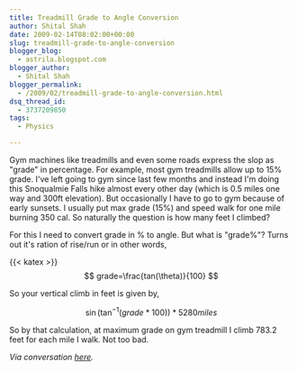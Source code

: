 ```yaml
---
title: Treadmill Grade to Angle Conversion
author: Shital Shah
date: 2009-02-14T08:02:00+00:00
slug: treadmill-grade-to-angle-conversion
blogger_blog:
  - astrila.blogspot.com
blogger_author:
  - Shital Shah
blogger_permalink:
  - /2009/02/treadmill-grade-to-angle-conversion.html
dsq_thread_id:
  - 3737209850
tags:
  - Physics

---
```

Gym machines like treadmills and even some roads express the slop as "grade" in percentage. For example, most gym treadmills allow up to 15% grade. I've left going to gym since last few months and instead I'm doing this Snoqualmie Falls hike almost every other day (which is 0.5 miles one way and 300ft elevation). But occasionally I have to go to gym because of early sunsets. I usually put max grade (15%) and speed walk for one mile burning 350 cal. So naturally the question is how many feet I climbed?

For this I need to convert grade in % to angle. But what is "grade%"? Turns out it's ration of rise/run or in other words,

{{< katex >}}
$$
grade=\frac{tan(\theta)}{100}
$$

So your vertical climb in feet is given by,

$$
\sin(\tan^{-1}(grade*100))*5280 miles
$$

So by that calculation, at maximum grade on gym treadmill I climb 783.2 feet for each mile I walk. Not too bad.

_Via conversation [here][1]._

 [1]: http://forum.onlineconversion.com/showthread.php?t=7377